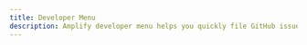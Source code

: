 ```yaml
---
title: Developer Menu
description: Amplify developer menu helps you quickly file GitHub issues with critical information (environment and device information) automatically added to the issue description. Learn how to setup, activate, and use the developer menu.
---
```


<inline-fragment platform="android" src="~/lib/debugging/fragments/native_common/dev-menu/common.md"></inline-fragment>